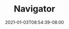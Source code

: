 ---
title: "Navigator"
description: "Find color styles in Figma"
date: 2021-01-03T08:54:39-08:00
draft: false
thumbnail: "navigator.png"
link: "https://www.figma.com/community/plugin/739558587628004077/Navigator"
project: "small"
weight: 5
---
